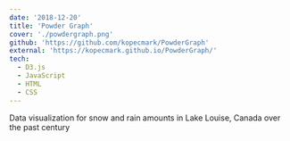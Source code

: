 ```yaml
---
date: '2018-12-20'
title: 'Powder Graph'
cover: './powdergraph.png'
github: 'https://github.com/kopecmark/PowderGraph'
external: 'https://kopecmark.github.io/PowderGraph/'
tech:
  - D3.js
  - JavaScript
  - HTML
  - CSS
---
```


Data visualization for snow and rain amounts in Lake Louise, Canada over the past century
